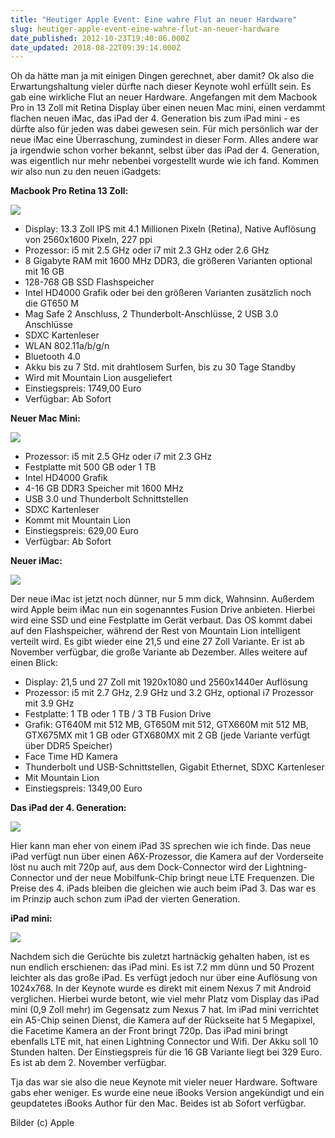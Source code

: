 ```yaml
---
title: "Heutiger Apple Event: Eine wahre Flut an neuer Hardware"
slug: heutiger-apple-event-eine-wahre-flut-an-neuer-hardware
date_published: 2012-10-23T19:40:06.000Z
date_updated: 2018-08-22T09:39:14.000Z
---
```


Oh da hätte man ja mit einigen Dingen gerechnet, aber damit? Ok also die Erwartungshaltung vieler dürfte nach dieser Keynote wohl erfüllt sein. Es gab eine wirkliche Flut an neuer Hardware. Angefangen mit dem Macbook Pro in 13 Zoll mit Retina Display über einen neuen Mac mini, einen verdammt flachen neuen iMac, das iPad der 4. Generation bis zum iPad mini - es dürfte also für jeden was dabei gewesen sein. Für mich persönlich war der neue iMac eine Überraschung, zumindest in dieser Form. Alles andere war ja irgendwie schon vorher bekannt, selbst über das iPad der 4. Generation, was eigentlich nur mehr nebenbei vorgestellt wurde wie ich fand. Kommen wir also nun zu den neuen iGadgets:

**Macbook Pro Retina 13 Zoll:**

[![](//picdump.thafaker.de/2012/10/Bildschirmfoto-2012-10-23-um-21.19.37.png)](__GHOST_URL__/heutiger-apple-event-eine-wahre-flut-an-neuer-hardware/bildschirmfoto-2012-10-23-um-21-19-37/)

- Display: 13.3 Zoll IPS mit 4.1 Millionen Pixeln (Retina), Native Auflösung von 2560x1600 Pixeln, 227 ppi
- Prozessor: i5 mit 2.5 GHz oder i7 mit 2.3 GHz oder 2.6 GHz
- 8 Gigabyte RAM mit 1600 MHz DDR3, die größeren Varianten optional mit 16 GB
- 128-768 GB SSD Flashspeicher
- Intel HD4000 Grafik oder bei den größeren Varianten zusätzlich noch die GT650 M
- Mag Safe 2 Anschluss, 2 Thunderbolt-Anschlüsse, 2 USB 3.0 Anschlüsse
- SDXC Kartenleser
- WLAN 802.11a/b/g/n
- Bluetooth 4.0
- Akku bis zu 7 Std. mit drahtlosem Surfen, bis zu 30 Tage Standby
- Wird mit Mountain Lion ausgeliefert
- Einstiegspreis: 1749,00 Euro
- Verfügbar: Ab Sofort

 

**Neuer Mac Mini:**

[![](//picdump.thafaker.de/2012/10/Bildschirmfoto-2012-10-23-um-21.20.21.png)](__GHOST_URL__/heutiger-apple-event-eine-wahre-flut-an-neuer-hardware/bildschirmfoto-2012-10-23-um-21-20-21/)

- Prozessor: i5 mit 2.5 GHz oder i7 mit 2.3 GHz
- Festplatte mit 500 GB oder 1 TB
- Intel HD4000 Grafik
- 4-16 GB DDR3 Speicher mit 1600 MHz
- USB 3.0 und Thunderbolt Schnittstellen
- SDXC Kartenleser
- Kommt mit Mountain Lion
- Einstiegspreis: 629,00 Euro
- Verfügbar: Ab Sofort

 

**Neuer iMac:**

[![](//picdump.thafaker.de/2012/10/Bildschirmfoto-2012-10-23-um-21.19.15.png)](__GHOST_URL__/heutiger-apple-event-eine-wahre-flut-an-neuer-hardware/bildschirmfoto-2012-10-23-um-21-19-15/)

Der neue iMac ist jetzt noch dünner, nur 5 mm dick, Wahnsinn. Außerdem wird Apple beim iMac nun ein sogenanntes Fusion Drive anbieten. Hierbei wird eine SSD und eine Festplatte im Gerät verbaut. Das OS kommt dabei auf den Flashspeicher, während der Rest von Mountain Lion intelligent verteilt wird. Es gibt wieder eine 21,5 und eine 27 Zoll Variante. Er ist ab November verfügbar, die große Variante ab Dezember. Alles weitere auf einen Blick:

- Display: 21,5 und 27 Zoll mit 1920x1080 und 2560x1440er Auflösung
- Prozessor: i5 mit 2.7 GHz, 2.9 GHz und 3.2 GHz, optional i7 Prozessor mit 3.9 GHz
- Festplatte: 1 TB oder 1 TB / 3 TB Fusion Drive
- Grafik: GT640M mit 512 MB, GT650M mit 512, GTX660M mit 512 MB, GTX675MX mit 1 GB oder GTX680MX mit 2 GB (jede Variante verfügt über DDR5 Speicher)
- Face Time HD Kamera
- Thunderbolt und USB-Schnittstellen, Gigabit Ethernet, SDXC Kartenleser
- Mit Mountain Lion
- Einstiegspreis: 1349,00 Euro

 

**Das iPad der 4. Generation:**

[![](//picdump.thafaker.de/2012/10/Bildschirmfoto-2012-10-23-um-21.31.23.png)](__GHOST_URL__/heutiger-apple-event-eine-wahre-flut-an-neuer-hardware/bildschirmfoto-2012-10-23-um-21-31-23/)

Hier kann man eher von einem iPad 3S sprechen wie ich finde. Das neue iPad verfügt nun über einen A6X-Prozessor, die Kamera auf der Vorderseite löst nu auch mit 720p auf, aus dem Dock-Connector wird der Lightning-Connector und der neue Mobilfunk-Chip bringt neue LTE Frequenzen. Die Preise des 4. iPads bleiben die gleichen wie auch beim iPad 3. Das war es im Prinzip auch schon zum iPad der vierten Generation.

**iPad mini:**

[![](//picdump.thafaker.de/2012/10/Bildschirmfoto-2012-10-23-um-21.30.54-498x580.png)](__GHOST_URL__/heutiger-apple-event-eine-wahre-flut-an-neuer-hardware/bildschirmfoto-2012-10-23-um-21-30-54/)

Nachdem sich die Gerüchte bis zuletzt hartnäckig gehalten haben, ist es nun endlich erschienen: das iPad mini. Es ist 7.2 mm dünn und 50 Prozent leichter als das große iPad. Es verfügt jedoch nur über eine Auflösung von 1024x768. In der Keynote wurde es direkt mit einem Nexus 7 mit Android verglichen. Hierbei wurde betont, wie viel mehr Platz vom Display das iPad mini (0,9 Zoll mehr) im Gegensatz zum Nexus 7 hat. Im iPad mini verrichtet ein A5-Chip seinen Dienst, die Kamera auf der Rückseite hat 5 Megapixel, die Facetime Kamera an der Front bringt 720p. Das iPad mini bringt ebenfalls LTE mit, hat einen Lightning Connector und Wifi. Der Akku soll 10 Stunden halten. Der Einstiegspreis für die 16 GB Variante liegt bei 329 Euro. Es ist ab dem 2. November verfügbar.

Tja das war sie also die neue Keynote mit vieler neuer Hardware. Software gabs eher weniger. Es wurde eine neue iBooks Version angekündigt und ein geupdatetes iBooks Author für den Mac. Beides ist ab Sofort verfügbar.

Bilder (c) Apple
